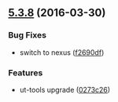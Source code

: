 <a name="5.3.8"></a>
## [5.3.8](https://git.softwaregroup-bg.com/ut5/ut-template/compare/v5.3.6...v5.3.8) (2016-03-30)


### Bug Fixes

* switch to nexus ([f2690df](https://git.softwaregroup-bg.com/ut5/ut-template/commit/f2690df))

### Features

* ut-tools upgrade ([0273c26](https://git.softwaregroup-bg.com/ut5/ut-template/commit/0273c26))




